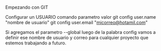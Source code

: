 Empezando con GIT

Configurar un USUARIO
	comando    parametro    valor
git	config     user.name    "nombre de usuario"
git     config     user.email   "micorreo@hotamil.com"


Si agregamos el parametro --global luego de la palabra config vamos
a definir ese nombre de usuario y correo para cualquier proyecto 
que estemos trabajando a futuro.


